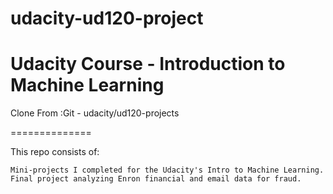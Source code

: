 
# udacity-ud120-project
Udacity Course - Introduction to Machine Learning
=======
Clone From :Git -  udacity/ud120-projects

==============

This repo consists of:

    Mini-projects I completed for the Udacity's Intro to Machine Learning.
    Final project analyzing Enron financial and email data for fraud.

